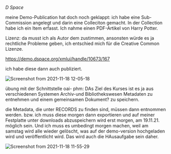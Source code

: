 

*D Space*




meine Demo-Publication hat doch noch geklappt:
ich habe eine Sub-Commission angelegt und darin eine Colleciton gemacht.
In der Collection habe ich ein Item erfasst. Ich nahme einen PDF-Artikel von Harry Potter.

Lizenz: da musst ich als Autor dem zustimmen, ansonsten würde es ja rechtliche Probleme geben, ich entschied mich für die 
Creative Common Lizenze.


https://demo.dspace.org/xmlui/handle/10673/167



ich habe diese dann auch publiziert.

![Screenshot from 2021-11-18 12-05-18](https://user-images.githubusercontent.com/90834735/142403995-b38b567a-6bd9-4484-a3d9-7f8110c35025.png)




übung mit der Schnittstelle oai- phm:
DAs Ziel des Kurses ist es ja aus verschiedenen Systemen Archiv-und Bibliothekswesen Metadaten zu entnehmen und einem gemeinsamen Dokument?   zu speichern.

die Metadata, die unter RECORDS zu finden sind, müssen dann entnommen werden. bzw. ich muss diese morgen dann exportieren und auf meiner Festplatte unter downloads abzuspeichern wird erst morgen, am 19.11.21. möglich sein. Und ich muss es umbedingt morgen machen, weil am samstag wird alle wieder gelöscht, was auf der demo-version hochgeladen wird und veröffentlicht wird.
Das wird auch die HAusaufgabe sein daher.

![Screenshot from 2021-11-18 11-55-29](https://user-images.githubusercontent.com/90834735/142404057-eb0ab083-d855-4214-a200-c913feb9b65e.png)


